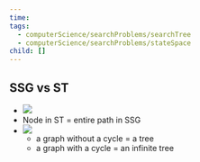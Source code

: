 ```yaml
---
time: 
tags:
  - computerScience/searchProblems/searchTree
  - computerScience/searchProblems/stateSpace
child: []
---
```

## SSG vs ST
- ![](https://i.imgur.com/uDI2UiG.png)
- Node in ST = entire path in SSG
- ![](https://i.imgur.com/69dx1I9.png)
	- a graph without a cycle = a tree
	- a graph with a cycle = an infinite tree